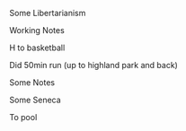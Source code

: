 Some Libertarianism 

Working Notes

H to basketball

Did 50min run (up to highland park and back)

Some Notes

Some Seneca 

To pool